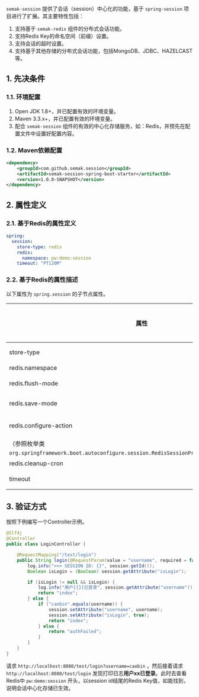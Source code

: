 `semak-session` 提供了会话（session）中心化的功能，基于 `spring-session` 项目进行了扩展。其主要特性包括：


1. 支持基于 `semak-redis` 组件的分布式会话功能。
1. 支持Redis Key的命名空间（前缀）设置。
1. 支持会话的超时设置。
1. 支持基于其他存储的分布式会话功能，包括MongoDB、JDBC、HAZELCAST等。



## 1. 先决条件


### 1.1. 环境配置


1. Open JDK 1.8+，并已配置有效的环境变量。
1. Maven 3.3.x+，并已配置有效的环境变量。
1. 配合 `semak-session` 组件的有效的中心化存储服务，如：Redis，并预先在配置文件中设置好配置内容。



### 1.2. Maven依赖配置
```xml
<dependency>
    <groupId>com.github.semak.session</groupId>
    <artifactId>semak-session-spring-boot-starter</artifactId>
    <version>1.0.0-SNAPSHOT</version>
</dependency>
```


## 2. 属性定义


### 2.1. 基于Redis的属性定义
```yaml
spring:
  session:
    store-type: redis
    redis:
      namespace: pw:demo:session
    timeout: "PT120M"
```
### 
### 2.2. 基于Redis的属性描述
以下属性为 `spring.session` 的子节点属性。

| **属性** | **是否必填** | **默认值** | **描述** |
| --- | --- | --- | --- |
| store-type | 否 |  | 中心化存储类型（参照枚举类 `org.springframework.boot.autoconfigure.session.StoreType` ） |
| redis.namespace | 否 | spring:session | 用来存储会话的键的命名空间（前缀） |
| redis.flush-mode | 否 | on-save | 会话刷新模式。确定何时将回回更改写入会话存储（参照枚举类 `org.springframework.session.FlushMode` ） |
| redis.save-mode | 否 | on-set-attribute | 会话保存模式。确定如何跟踪会话更改并将其保存到会话存储。（参照枚举类 `org.springframework.session.SaveMode` ） |
| redis.configure-action | 否 | notify-keyspace-events | 当不存在用户定义的ConfigureRedisAction Bean时，要应用的configure操作。
（参照枚举类 `org.springframework.boot.autoconfigure.session.RedisSessionProperties.ConfigureAction` ） |
| redis.cleanup-cron | 否 | 0 * * * * * | 过期的会话清理作业的Cron表达式 |
| timeout | 否 | PT30M | 会话超时时间，参考 `java.time.Duration` 类的注释举例来定义标准值。 |



## 3. 验证方式


按照下例编写一个Controller示例。
```java
@Slf4j
@Controller
public class LoginController {

    @RequestMapping("/test/login")
    public String login(@RequestParam(value = "username", required = false) String username, HttpServletRequest request, HttpServletResponse response, HttpSession session) {
        log.info(">>> SESSION ID: {}", session.getId());
        Boolean isLogin = (Boolean) session.getAttribute("isLogin");

        if (isLogin != null && isLogin) {
            log.info("用户[{}]已登录", session.getAttribute("username"));
            return "index";
        } else {
            if ("caobin".equals(username)) {
                session.setAttribute("username", username);
                session.setAttribute("isLogin", true);
                return "index";
            } else {
                return "authFailed";
            }
        }
    }
}
```
请求 `http://localhost:8080/test/login?username=caobin` ，然后接着请求`http://localhost:8080/test/login` 发现打印日志**用户xx已登录**。此时去查看Redis中 `pw:demo:session` 开头，以session id结尾的Redis Key值，如能找到，说明会话中心化存储已生效。
